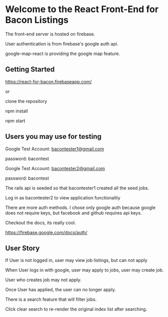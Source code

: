 # Welcome to the React Front-End for Bacon Listings

The front-end server is hosted on firebase.

User authentication is from firebase's google auth api.

google-map-react is providing the google map feature.

## Getting Started

https://react-for-bacon.firebaseapp.com/

or

clone the repository

npm install

npm start

## Users you may use for testing

Google Test Account: bacontester1@gmail.com

password: bacontest

Google Test Account: bacontester2@gmail.com

password: bacontest

The rails api is seeded so that bacontester1 created all the seed jobs.

Log in as bacontester2 to view application functionality

There are more auth methods. I chose only google auth because google does not require keys, but facebook and github requires api keys.

Checkout the docs, its really cool.

https://firebase.google.com/docs/auth/

## User Story

If User is not logged in, user may view job listings, but can not apply

When User logs in with google, user may apply to jobs, user may create job.

User who creates job may not apply.

Once User has applied, the user can no longer apply.

There is a search feature that will filter jobs.

Click clear search to re-render the original index list after searching.
